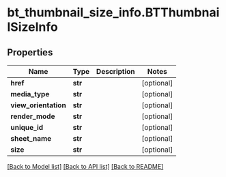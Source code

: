 # bt_thumbnail_size_info.BTThumbnailSizeInfo

## Properties
Name | Type | Description | Notes
------------ | ------------- | ------------- | -------------
**href** | **str** |  | [optional] 
**media_type** | **str** |  | [optional] 
**view_orientation** | **str** |  | [optional] 
**render_mode** | **str** |  | [optional] 
**unique_id** | **str** |  | [optional] 
**sheet_name** | **str** |  | [optional] 
**size** | **str** |  | [optional] 

[[Back to Model list]](../README.md#documentation-for-models) [[Back to API list]](../README.md#documentation-for-api-endpoints) [[Back to README]](../README.md)


